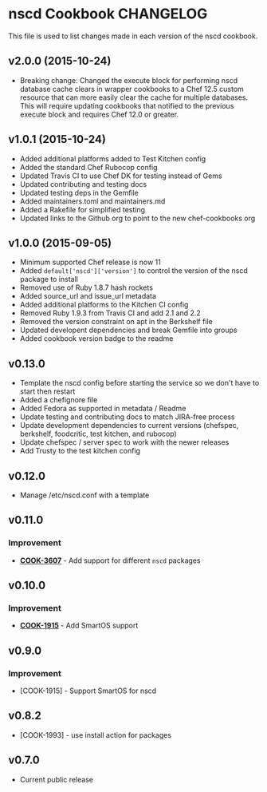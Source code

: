 nscd Cookbook CHANGELOG
=======================
This file is used to list changes made in each version of the nscd cookbook.

v2.0.0 (2015-10-24)
-------------------
* Breaking change: Changed the execute block for performing nscd database cache clears in wrapper cookbooks to a Chef 12.5 custom resource that can more easily clear the cache for multiple databases.  This will require updating cookbooks that notified to the previous execute block and requires Chef 12.0 or greater.

v1.0.1 (2015-10-24)
-------------------
* Added additional platforms added to Test Kitchen config
* Added the standard Chef Rubocop config
* Updated Travis CI to use Chef DK for testing instead of Gems
* Updated contributing and testing docs
* Updated testing deps in the Gemfile
* Added maintainers.toml and maintainers.md
* Added a Rakefile for simplified testing
* Updated links to the Github org to point to the new chef-cookbooks org

v1.0.0 (2015-09-05)
-------------------
* Minimum supported Chef release is now 11
* Added `default['nscd']['version']` to control the version of the nscd package to install
* Removed use of Ruby 1.8.7 hash rockets
* Added source_url and issue_url metadata
* Added additional platforms to the Kitchen CI config
* Removed Ruby 1.9.3 from Travis CI and add 2.1 and 2.2
* Removed the version constraint on apt in the Berkshelf file
* Updated developent dependencies and break Gemfile into groups
* Added cookbook version badge to the readme

v0.13.0
-------
* Template the nscd config before starting the service so we don't have to start then restart
* Added a chefignore file
* Added Fedora as supported in metadata / Readme
* Update testing and contributing docs to match JIRA-free process
* Update development dependencies to current versions (chefspec, berkshelf, foodcritic, test kitchen, and rubocop)
* Update chefspec / server spec to work with the newer releases
* Add Trusty to the test kitchen config

v0.12.0
-------
- Manage /etc/nscd.conf with a template

v0.11.0
-------
### Improvement
- **[COOK-3607](https://tickets.chef.io/browse/COOK-3607)** - Add support for different `nscd` packages


v0.10.0
-------
### Improvement
- **[COOK-1915](https://tickets.chef.io/browse/COOK-1915)** - Add SmartOS support

v0.9.0
------
### Improvement
- [COOK-1915] - Support SmartOS for nscd

v0.8.2
------
- [COOK-1993] - use install action for packages

v0.7.0
------
- Current public release
